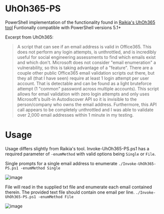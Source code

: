 # UhOh365-PS
PowerShell implementation of the functionality found in [Raikia's UhOh365 tool](https://github.com/Raikia/UhOh365)
Funtionally compatible with PowerShell versions 5.1+

Excerpt from UhOh365:

> A script that can see if an email address is valid in Office365. This does not perform any login attempts, is unthrottled, and is incredibly useful for social engineering assessments to find which emails exist and which don't.
> Microsoft does not consider "email enumeration" a vulnerability, so this is taking advantage of a "feature". There are a couple other public Office365 email validation scripts out there, but they all (that I have seen) require at least 1 login attempt per user account. That is detectable and can be found as a light bruteforce attempt (1 "common" password across multiple accounts).
> This script allows for email validation with zero login attempts and only uses Microsoft's built-in Autodiscover API so it is invisible to the person/company who owns the email address. Furthermore, this API call appears to be completely unthrottled and I was able to validate over 2,000 email addresses within 1 minute in my testing.

# Usage
Usage differs slightly from Raikia's tool. Invoke-UhOh365-PS.ps1 has a required parameter of `-enumMethod` with valid options being `Single` or `File`.

Single prompts for a single email address to enumerate
`./Invoke-UhOh365-PS.ps1 -enumMethod Single`

![image](https://user-images.githubusercontent.com/88730003/212167311-27e5ba49-4da9-4c21-b86a-21a0df469304.png)


File will read in the supplied txt file and enumerate each email contained therein. The provided text file should contain one email per line.
`./Invoke-UhOh365-PS.ps1 -enumMethod File`

![image](https://user-images.githubusercontent.com/88730003/212167392-976afa80-6200-4f97-9343-adbdf48d13b1.png)
